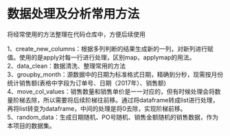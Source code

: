 # 数据处理及分析常用方法
将经常使用的方法整理在代码仓库中，方便后续使用  

1、create_new_columns：根据多列判断的结果生成新的一列，对新列进行赋值。使用的是apply对每一行进行处理，区别map，applymap的用法。  
2、data_clean：数据清洗、整理常用的方法  
3、groupby_month：源数据中的日期为标准格式日期，精确到分秒，现需按月份统计销售额(表格中字段为订单号、日期（2017年）、销售额)  
4、move_col_values：销售数量和销售单价是一一对应的，但有时候处理会将数量阶梯去除，所以需要将后续阶梯往前移。通过将dataframe转成list进行处理，再将list转变为dataframe，中间的处理是将0去除，实现阶梯前移。  
5、random_data：生成日期随机、PO号随机、销售金额随机的销售数据，作为本项目的数据集。  

